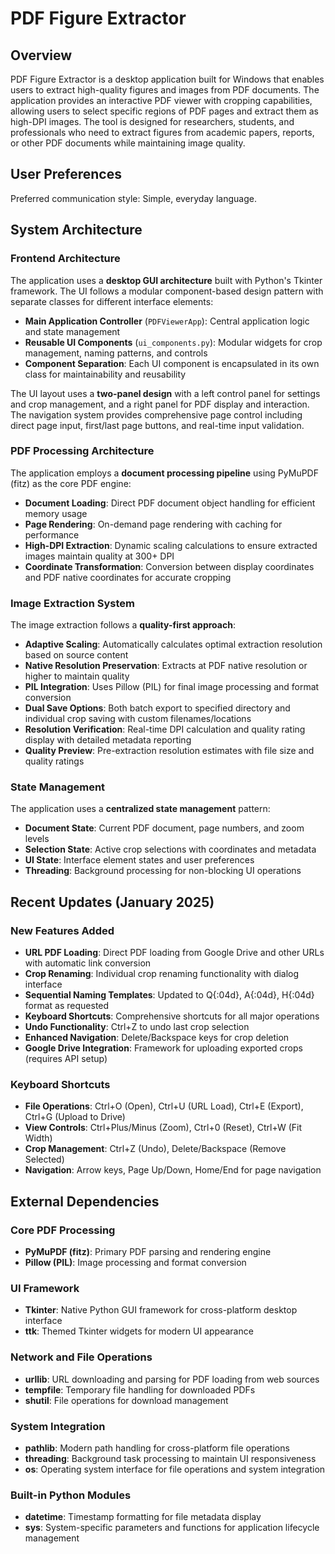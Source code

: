 # PDF Figure Extractor

## Overview

PDF Figure Extractor is a desktop application built for Windows that enables users to extract high-quality figures and images from PDF documents. The application provides an interactive PDF viewer with cropping capabilities, allowing users to select specific regions of PDF pages and extract them as high-DPI images. The tool is designed for researchers, students, and professionals who need to extract figures from academic papers, reports, or other PDF documents while maintaining image quality.

## User Preferences

Preferred communication style: Simple, everyday language.

## System Architecture

### Frontend Architecture
The application uses a **desktop GUI architecture** built with Python's Tkinter framework. The UI follows a modular component-based design pattern with separate classes for different interface elements:

- **Main Application Controller** (`PDFViewerApp`): Central application logic and state management
- **Reusable UI Components** (`ui_components.py`): Modular widgets for crop management, naming patterns, and controls
- **Component Separation**: Each UI component is encapsulated in its own class for maintainability and reusability

The UI layout uses a **two-panel design** with a left control panel for settings and crop management, and a right panel for PDF display and interaction. The navigation system provides comprehensive page control including direct page input, first/last page buttons, and real-time input validation.

### PDF Processing Architecture
The application employs a **document processing pipeline** using PyMuPDF (fitz) as the core PDF engine:

- **Document Loading**: Direct PDF document object handling for efficient memory usage
- **Page Rendering**: On-demand page rendering with caching for performance
- **High-DPI Extraction**: Dynamic scaling calculations to ensure extracted images maintain quality at 300+ DPI
- **Coordinate Transformation**: Conversion between display coordinates and PDF native coordinates for accurate cropping

### Image Extraction System
The image extraction follows a **quality-first approach**:

- **Adaptive Scaling**: Automatically calculates optimal extraction resolution based on source content
- **Native Resolution Preservation**: Extracts at PDF native resolution or higher to maintain quality
- **PIL Integration**: Uses Pillow (PIL) for final image processing and format conversion
- **Dual Save Options**: Both batch export to specified directory and individual crop saving with custom filenames/locations
- **Resolution Verification**: Real-time DPI calculation and quality rating display with detailed metadata reporting
- **Quality Preview**: Pre-extraction resolution estimates with file size and quality ratings

### State Management
The application uses a **centralized state management** pattern:

- **Document State**: Current PDF document, page numbers, and zoom levels
- **Selection State**: Active crop selections with coordinates and metadata
- **UI State**: Interface element states and user preferences
- **Threading**: Background processing for non-blocking UI operations

## Recent Updates (January 2025)

### New Features Added
- **URL PDF Loading**: Direct PDF loading from Google Drive and other URLs with automatic link conversion
- **Crop Renaming**: Individual crop renaming functionality with dialog interface
- **Sequential Naming Templates**: Updated to Q{:04d}, A{:04d}, H{:04d} format as requested
- **Keyboard Shortcuts**: Comprehensive shortcuts for all major operations
- **Undo Functionality**: Ctrl+Z to undo last crop selection
- **Enhanced Navigation**: Delete/Backspace keys for crop deletion
- **Google Drive Integration**: Framework for uploading exported crops (requires API setup)

### Keyboard Shortcuts
- **File Operations**: Ctrl+O (Open), Ctrl+U (URL Load), Ctrl+E (Export), Ctrl+G (Upload to Drive)
- **View Controls**: Ctrl+Plus/Minus (Zoom), Ctrl+0 (Reset), Ctrl+W (Fit Width)
- **Crop Management**: Ctrl+Z (Undo), Delete/Backspace (Remove Selected)
- **Navigation**: Arrow keys, Page Up/Down, Home/End for page navigation

## External Dependencies

### Core PDF Processing
- **PyMuPDF (fitz)**: Primary PDF parsing and rendering engine
- **Pillow (PIL)**: Image processing and format conversion

### UI Framework
- **Tkinter**: Native Python GUI framework for cross-platform desktop interface
- **ttk**: Themed Tkinter widgets for modern UI appearance

### Network and File Operations
- **urllib**: URL downloading and parsing for PDF loading from web sources
- **tempfile**: Temporary file handling for downloaded PDFs
- **shutil**: File operations for download management

### System Integration
- **pathlib**: Modern path handling for cross-platform file operations
- **threading**: Background task processing to maintain UI responsiveness
- **os**: Operating system interface for file operations and system integration

### Built-in Python Modules
- **datetime**: Timestamp formatting for file metadata display
- **sys**: System-specific parameters and functions for application lifecycle management